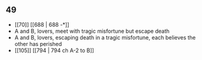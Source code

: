 ## 49
- [[70]] [[688 | 688 -*]] 
- A and B, lovers, meet with tragic misfortune but escape death
- A and B, lovers, escaping death in a tragic misfortune, each believes the other has perished
- [[105]] [[794 | 794 ch A-2 to B]] 


